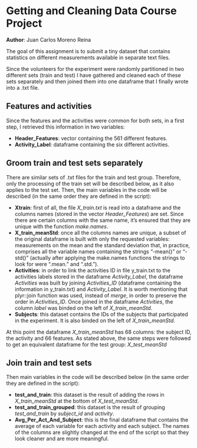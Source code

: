 # Getting and Cleaning Data Course Project

**Author**: Juan Carlos Moreno Reina

The goal of this assignment is to submit a tiny dataset that contains statistics on different measurements available in separate text files.

Since the volunteers for the experiment were randomly partitioned in two different sets (train and test) I have gathered and cleaned each of these sets separately and then joined them into one dataframe that I finally wrote into a .txt file.

## Features and activities
Since the features and the activities were common for both sets, in a first step, I retrieved this information in two variables: 
* **Header_Features**: vector containing the 561 different features. 
* **Activity_Label**: dataframe containing the six different activities.

## Groom train and test sets separately
There are similar sets of .txt files for the train and test group. Therefore, only the processing of the train set will be described below, as it also applies to the test set. Then, the main variables in the code will be described (in the same order they are defined in the script):
* **Xtrain**: first of all, the file _X_train.txt_ is read into a dataframe and the columns names (stored in the vector _Header_Features_) are set. Since there are certain columns with the same name, it’s ensured that they are unique with the function _make.names_. 
* **X_train_meanStd**: once all the columns names are unique, a subset of the original dataframe is built with only the requested variables: measurements on the mean and the standard deviation that, in practice, comprises all the variable names containing the strings “-mean()” or “-std()” (actually after applying the make.names functions the strings to look for were “.mean.” and “.std.”).
* **Activities**: in order to link the activities ID in file y_train.txt to the activities labels stored in the dataframe _Activity_Label_, the dataframe _Activities_ was built by joining _Activities_ID_ (dataframe containing the information in y_train.txt) and  _Activity_Label_. It is worth mentioning that plyr::join function was used, instead of _merge_, in order to preserve the order in _Activities_ID_. Once joined in the dataframe _Activities_, the column _label_ was binded on the left of _X_train_meanStd_.
* **Subjects**: this dataset contains the IDs of the subjects that participated in the experiment. It is also binded on the left of _X_train_meanStd_.

At this point the dataframe _X_train_meanStd_ has 68 columns: the subject ID, the activity and 66 features.
As stated above, the same steps were followed to get an equivalent dataframe for the test group: _X_test_meanStd_

## Join train and test sets
Then main variables in the code will be described below (in the same order they are defined in the script):
* **test_and_train**: this dataset is the result of adding the rows in _X_train_meanStd_ at the bottom of _X_test_meanStd_.
* **test_and_train_grouped**: this dataset is the result of grouping _test_and_train_ by _subject_id_ and _activity_.
* **Avg_Per_Act_And_Subject**: this is the final dataframe that contains the average of each variable for each activity and each subject. The names of the columns are slightly changed at the end of the script so that they look cleaner and are more meaningful.

